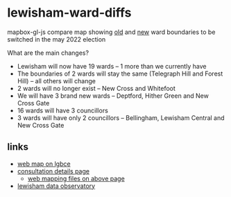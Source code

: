 # lewisham-ward-diffs

mapbox-gl-js compare map showing [old](https://gist.githubusercontent.com/joe-liad/7fb39968587908b96f6b05f87b3250e0/raw/ff1ade351895b2d5ed39e3b3bfed26c9aa65fcfa/lewisham-wards.geojson) and [new](https://gist.githubusercontent.com/joe-liad/e66e2ec493ce3de692595b64eeb27b99/raw/bfaafeec350dfe4e5a20866a4660a188f8e6df7d/lewisham-wards.geojson) ward boundaries to be switched in the may 2022 election

What are the main changes?

* Lewisham will now have 19 wards – 1 more than we currently have
*	The boundaries of 2 wards will stay the same (Telegraph Hill and Forest Hill) – all others will change
*	2 wards will no longer exist – New Cross and Whitefoot
*	We will have 3 brand new wards – Deptford, Hither Green and New Cross Gate
*	16 wards will have 3 councillors
*	3 wards will have only 2 councillors – Bellingham, Lewisham Central and New Cross Gate

## links
* [web map on lgbce](https://consultation.lgbce.org.uk/node/17020)
* [consultation details page](https://www.lgbce.org.uk/all-reviews/greater-london/greater-london/lewisham)
  * [web mapping files on above page](https://s3-eu-west-2.amazonaws.com/lgbce/Reviews/Greater%20London/Lewisham/Final/Lewisham%20Final%20Recs.zip) 
* [lewisham data observatory](https://www.observatory.lewisham.gov.uk/)
